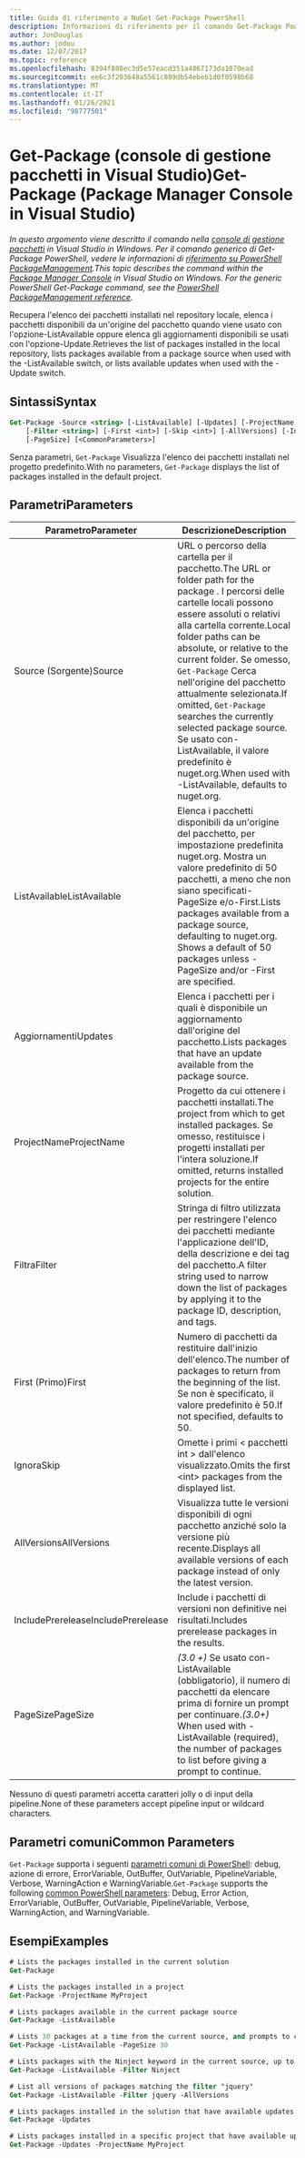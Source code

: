 ```yaml
---
title: Guida di riferimento a NuGet Get-Package PowerShell
description: Informazioni di riferimento per il comando Get-Package PowerShell nella console di gestione pacchetti NuGet in Visual Studio.
author: JonDouglas
ms.author: jodou
ms.date: 12/07/2017
ms.topic: reference
ms.openlocfilehash: 8394f888ec3d5e57eacd351a4867173da1070ead
ms.sourcegitcommit: ee6c3f203648a5561c809db54ebeb1d0f0598b68
ms.translationtype: MT
ms.contentlocale: it-IT
ms.lasthandoff: 01/26/2021
ms.locfileid: "98777501"
---
```

# <a name="get-package-package-manager-console-in-visual-studio"></a><span data-ttu-id="4ac60-103">Get-Package (console di gestione pacchetti in Visual Studio)</span><span class="sxs-lookup"><span data-stu-id="4ac60-103">Get-Package (Package Manager Console in Visual Studio)</span></span>

<span data-ttu-id="4ac60-104">*In questo argomento viene descritto il comando nella [console di gestione pacchetti](../../consume-packages/install-use-packages-powershell.md) in Visual Studio in Windows. Per il comando generico di Get-Package PowerShell, vedere le informazioni di [riferimento su PowerShell PackageManagement](/powershell/module/packagemanagement/?view=powershell-6).*</span><span class="sxs-lookup"><span data-stu-id="4ac60-104">*This topic describes the command within the [Package Manager Console](../../consume-packages/install-use-packages-powershell.md) in Visual Studio on Windows. For the generic PowerShell Get-Package command, see the [PowerShell PackageManagement reference](/powershell/module/packagemanagement/?view=powershell-6).*</span></span>

<span data-ttu-id="4ac60-105">Recupera l'elenco dei pacchetti installati nel repository locale, elenca i pacchetti disponibili da un'origine del pacchetto quando viene usato con l'opzione-ListAvailable oppure elenca gli aggiornamenti disponibili se usati con l'opzione-Update.</span><span class="sxs-lookup"><span data-stu-id="4ac60-105">Retrieves the list of packages installed in the local repository, lists packages available from a package source when used with the -ListAvailable switch, or lists available updates when used with the -Update switch.</span></span>

## <a name="syntax"></a><span data-ttu-id="4ac60-106">Sintassi</span><span class="sxs-lookup"><span data-stu-id="4ac60-106">Syntax</span></span>

```ps
Get-Package -Source <string> [-ListAvailable] [-Updates] [-ProjectName <string>]
    [-Filter <string>] [-First <int>] [-Skip <int>] [-AllVersions] [-IncludePrerelease]
    [-PageSize] [<CommonParameters>]
```

<span data-ttu-id="4ac60-107">Senza parametri, `Get-Package` Visualizza l'elenco dei pacchetti installati nel progetto predefinito.</span><span class="sxs-lookup"><span data-stu-id="4ac60-107">With no parameters, `Get-Package` displays the list of packages installed in the default project.</span></span>

## <a name="parameters"></a><span data-ttu-id="4ac60-108">Parametri</span><span class="sxs-lookup"><span data-stu-id="4ac60-108">Parameters</span></span>

| <span data-ttu-id="4ac60-109">Parametro</span><span class="sxs-lookup"><span data-stu-id="4ac60-109">Parameter</span></span> | <span data-ttu-id="4ac60-110">Descrizione</span><span class="sxs-lookup"><span data-stu-id="4ac60-110">Description</span></span> |
| --- | --- |
| <span data-ttu-id="4ac60-111">Source (Sorgente)</span><span class="sxs-lookup"><span data-stu-id="4ac60-111">Source</span></span> | <span data-ttu-id="4ac60-112">URL o percorso della cartella per il pacchetto.</span><span class="sxs-lookup"><span data-stu-id="4ac60-112">The URL or folder path for the package .</span></span> <span data-ttu-id="4ac60-113">I percorsi delle cartelle locali possono essere assoluti o relativi alla cartella corrente.</span><span class="sxs-lookup"><span data-stu-id="4ac60-113">Local folder paths can be absolute, or relative to the current folder.</span></span> <span data-ttu-id="4ac60-114">Se omesso, `Get-Package` Cerca nell'origine del pacchetto attualmente selezionata.</span><span class="sxs-lookup"><span data-stu-id="4ac60-114">If omitted, `Get-Package` searches the currently selected package source.</span></span> <span data-ttu-id="4ac60-115">Se usato con-ListAvailable, il valore predefinito è nuget.org.</span><span class="sxs-lookup"><span data-stu-id="4ac60-115">When used with -ListAvailable, defaults to nuget.org.</span></span> |
| <span data-ttu-id="4ac60-116">ListAvailable</span><span class="sxs-lookup"><span data-stu-id="4ac60-116">ListAvailable</span></span> | <span data-ttu-id="4ac60-117">Elenca i pacchetti disponibili da un'origine del pacchetto, per impostazione predefinita nuget.org. Mostra un valore predefinito di 50 pacchetti, a meno che non siano specificati-PageSize e/o-First.</span><span class="sxs-lookup"><span data-stu-id="4ac60-117">Lists packages available from a package source, defaulting to nuget.org. Shows a default of 50 packages unless -PageSize and/or -First are specified.</span></span> |
| <span data-ttu-id="4ac60-118">Aggiornamenti</span><span class="sxs-lookup"><span data-stu-id="4ac60-118">Updates</span></span> | <span data-ttu-id="4ac60-119">Elenca i pacchetti per i quali è disponibile un aggiornamento dall'origine del pacchetto.</span><span class="sxs-lookup"><span data-stu-id="4ac60-119">Lists packages that have an update available from the package source.</span></span> |
| <span data-ttu-id="4ac60-120">ProjectName</span><span class="sxs-lookup"><span data-stu-id="4ac60-120">ProjectName</span></span> | <span data-ttu-id="4ac60-121">Progetto da cui ottenere i pacchetti installati.</span><span class="sxs-lookup"><span data-stu-id="4ac60-121">The project from which to get installed packages.</span></span> <span data-ttu-id="4ac60-122">Se omesso, restituisce i progetti installati per l'intera soluzione.</span><span class="sxs-lookup"><span data-stu-id="4ac60-122">If omitted, returns installed projects for the entire solution.</span></span> |
| <span data-ttu-id="4ac60-123">Filtra</span><span class="sxs-lookup"><span data-stu-id="4ac60-123">Filter</span></span> | <span data-ttu-id="4ac60-124">Stringa di filtro utilizzata per restringere l'elenco dei pacchetti mediante l'applicazione dell'ID, della descrizione e dei tag del pacchetto.</span><span class="sxs-lookup"><span data-stu-id="4ac60-124">A filter string used to narrow down the list of packages by applying it to the package ID, description, and tags.</span></span> |
| <span data-ttu-id="4ac60-125">First (Primo)</span><span class="sxs-lookup"><span data-stu-id="4ac60-125">First</span></span> | <span data-ttu-id="4ac60-126">Numero di pacchetti da restituire dall'inizio dell'elenco.</span><span class="sxs-lookup"><span data-stu-id="4ac60-126">The number of packages to return from the beginning of the list.</span></span> <span data-ttu-id="4ac60-127">Se non è specificato, il valore predefinito è 50.</span><span class="sxs-lookup"><span data-stu-id="4ac60-127">If not specified, defaults to 50.</span></span> |
| <span data-ttu-id="4ac60-128">Ignora</span><span class="sxs-lookup"><span data-stu-id="4ac60-128">Skip</span></span> | <span data-ttu-id="4ac60-129">Omette i primi &lt; pacchetti int &gt; dall'elenco visualizzato.</span><span class="sxs-lookup"><span data-stu-id="4ac60-129">Omits the first &lt;int&gt; packages from the displayed list.</span></span>  |
| <span data-ttu-id="4ac60-130">AllVersions</span><span class="sxs-lookup"><span data-stu-id="4ac60-130">AllVersions</span></span> | <span data-ttu-id="4ac60-131">Visualizza tutte le versioni disponibili di ogni pacchetto anziché solo la versione più recente.</span><span class="sxs-lookup"><span data-stu-id="4ac60-131">Displays all available versions of each package instead of only the latest version.</span></span> |
| <span data-ttu-id="4ac60-132">IncludePrerelease</span><span class="sxs-lookup"><span data-stu-id="4ac60-132">IncludePrerelease</span></span> | <span data-ttu-id="4ac60-133">Include i pacchetti di versioni non definitive nei risultati.</span><span class="sxs-lookup"><span data-stu-id="4ac60-133">Includes prerelease packages in the results.</span></span> |
| <span data-ttu-id="4ac60-134">PageSize</span><span class="sxs-lookup"><span data-stu-id="4ac60-134">PageSize</span></span> | <span data-ttu-id="4ac60-135">*(3.0 +)* Se usato con-ListAvailable (obbligatorio), il numero di pacchetti da elencare prima di fornire un prompt per continuare.</span><span class="sxs-lookup"><span data-stu-id="4ac60-135">*(3.0+)* When used with -ListAvailable (required), the number of packages to list before giving a prompt to continue.</span></span> |

<span data-ttu-id="4ac60-136">Nessuno di questi parametri accetta caratteri jolly o di input della pipeline.</span><span class="sxs-lookup"><span data-stu-id="4ac60-136">None of these parameters accept pipeline input or wildcard characters.</span></span>

## <a name="common-parameters"></a><span data-ttu-id="4ac60-137">Parametri comuni</span><span class="sxs-lookup"><span data-stu-id="4ac60-137">Common Parameters</span></span>

<span data-ttu-id="4ac60-138">`Get-Package` supporta i seguenti [parametri comuni di PowerShell](/powershell/module/microsoft.powershell.core/about/about_commonparameters): debug, azione di errore, ErrorVariable, OutBuffer, OutVariable, PipelineVariable, Verbose, WarningAction e WarningVariable.</span><span class="sxs-lookup"><span data-stu-id="4ac60-138">`Get-Package` supports the following [common PowerShell parameters](/powershell/module/microsoft.powershell.core/about/about_commonparameters): Debug, Error Action, ErrorVariable, OutBuffer, OutVariable, PipelineVariable, Verbose, WarningAction, and WarningVariable.</span></span>

## <a name="examples"></a><span data-ttu-id="4ac60-139">Esempi</span><span class="sxs-lookup"><span data-stu-id="4ac60-139">Examples</span></span>

```ps
# Lists the packages installed in the current solution
Get-Package

# Lists the packages installed in a project
Get-Package -ProjectName MyProject

# Lists packages available in the current package source
Get-Package -ListAvailable

# Lists 30 packages at a time from the current source, and prompts to continue if more are available
Get-Package -ListAvailable -PageSize 30

# Lists packages with the Ninject keyword in the current source, up to 50
Get-Package -ListAvailable -Filter Ninject

# List all versions of packages matching the filter "jquery"
Get-Package -ListAvailable -Filter jquery -AllVersions

# Lists packages installed in the solution that have available updates
Get-Package -Updates

# Lists packages installed in a specific project that have available updates
Get-Package -Updates -ProjectName MyProject
```